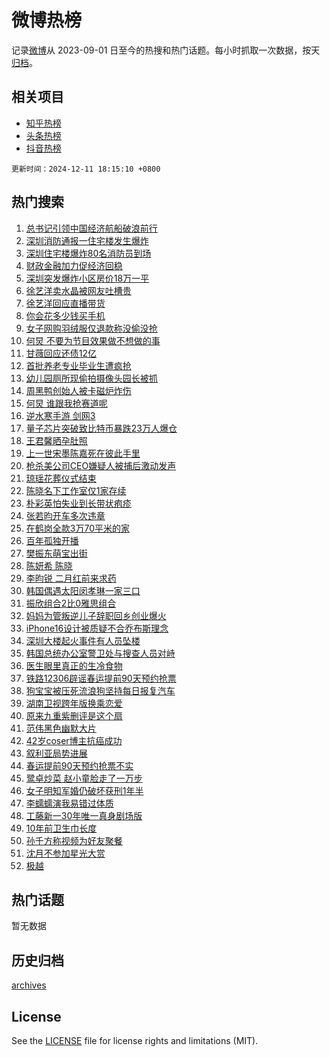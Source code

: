 # 微博热榜

记录[微博](https://www.weibo.com)从 2023-09-01 日至今的热搜和热门话题。每小时抓取一次数据，按天[归档](archives)。

## 相关项目

- [知乎热榜](https://github.com/hotarchive/zhihu)
- [头条热榜](https://github.com/hotarchive/toutiao)
- [抖音热榜](https://github.com/hotarchive/douyin)


`更新时间：2024-12-11 18:15:10 +0800`

## 热门搜索

1. [总书记引领中国经济航船破浪前行](https://m.weibo.cn/search?containerid=100103type%3D1%26t%3D10%26q%3D%23%E6%80%BB%E4%B9%A6%E8%AE%B0%E5%BC%95%E9%A2%86%E4%B8%AD%E5%9B%BD%E7%BB%8F%E6%B5%8E%E8%88%AA%E8%88%B9%E7%A0%B4%E6%B5%AA%E5%89%8D%E8%A1%8C%23&stream_entry_id=51&isnewpage=1&extparam=seat%3D1%26q%3D%2523%25E6%2580%25BB%25E4%25B9%25A6%25E8%25AE%25B0%25E5%25BC%2595%25E9%25A2%2586%25E4%25B8%25AD%25E5%259B%25BD%25E7%25BB%258F%25E6%25B5%258E%25E8%2588%25AA%25E8%2588%25B9%25E7%25A0%25B4%25E6%25B5%25AA%25E5%2589%258D%25E8%25A1%258C%2523%26stream_entry_id%3D51%26dgr%3D0%26c_type%3D51%26filter_type%3Drealtimehot%26cate%3D10103%26pos%3D0%26display_time%3D1733912109%26pre_seqid%3D17339121095050419149108)
1. [深圳消防通报一住宅楼发生爆炸](https://m.weibo.cn/search?containerid=100103type%3D1%26t%3D10%26q%3D%23%E6%B7%B1%E5%9C%B3%E6%B6%88%E9%98%B2%E9%80%9A%E6%8A%A5%E4%B8%80%E4%BD%8F%E5%AE%85%E6%A5%BC%E5%8F%91%E7%94%9F%E7%88%86%E7%82%B8%23&stream_entry_id=31&isnewpage=1&extparam=seat%3D1%26filter_type%3Drealtimehot%26dgr%3D0%26flag%3D4%26realpos%3D1%26cate%3D5001%26stream_entry_id%3D31%26band_rank%3D1%26q%3D%2523%25E6%25B7%25B1%25E5%259C%25B3%25E6%25B6%2588%25E9%2598%25B2%25E9%2580%259A%25E6%258A%25A5%25E4%25B8%2580%25E4%25BD%258F%25E5%25AE%2585%25E6%25A5%25BC%25E5%258F%2591%25E7%2594%259F%25E7%2588%2586%25E7%2582%25B8%2523%26lcate%3D5001%26c_type%3D31%26pos%3D0%26display_time%3D1733912109%26pre_seqid%3D17339121095050419149108)
1. [深圳住宅楼爆炸80名消防员到场](https://m.weibo.cn/search?containerid=100103type%3D1%26t%3D10%26q%3D%23%E6%B7%B1%E5%9C%B3%E4%BD%8F%E5%AE%85%E6%A5%BC%E7%88%86%E7%82%B880%E5%90%8D%E6%B6%88%E9%98%B2%E5%91%98%E5%88%B0%E5%9C%BA%23&stream_entry_id=31&isnewpage=1&extparam=seat%3D1%26filter_type%3Drealtimehot%26dgr%3D0%26flag%3D0%26realpos%3D2%26cate%3D5001%26stream_entry_id%3D31%26band_rank%3D2%26q%3D%2523%25E6%25B7%25B1%25E5%259C%25B3%25E4%25BD%258F%25E5%25AE%2585%25E6%25A5%25BC%25E7%2588%2586%25E7%2582%25B880%25E5%2590%258D%25E6%25B6%2588%25E9%2598%25B2%25E5%2591%2598%25E5%2588%25B0%25E5%259C%25BA%2523%26lcate%3D5001%26c_type%3D31%26pos%3D1%26display_time%3D1733912109%26pre_seqid%3D17339121095050419149108)
1. [财政金融加力促经济回稳](https://m.weibo.cn/search?containerid=100103type%3D1%26t%3D10%26q%3D%23%E8%B4%A2%E6%94%BF%E9%87%91%E8%9E%8D%E5%8A%A0%E5%8A%9B%E4%BF%83%E7%BB%8F%E6%B5%8E%E5%9B%9E%E7%A8%B3%23&stream_entry_id=31&isnewpage=1&extparam=seat%3D1%26filter_type%3Drealtimehot%26dgr%3D0%26flag%3D1%26realpos%3D3%26cate%3D5001%26stream_entry_id%3D31%26band_rank%3D3%26q%3D%2523%25E8%25B4%25A2%25E6%2594%25BF%25E9%2587%2591%25E8%259E%258D%25E5%258A%25A0%25E5%258A%259B%25E4%25BF%2583%25E7%25BB%258F%25E6%25B5%258E%25E5%259B%259E%25E7%25A8%25B3%2523%26lcate%3D5001%26c_type%3D31%26pos%3D2%26display_time%3D1733912109%26pre_seqid%3D17339121095050419149108)
1. [深圳突发爆炸小区房价18万一平](https://m.weibo.cn/search?containerid=100103type%3D1%26t%3D10%26q%3D%23%E6%B7%B1%E5%9C%B3%E7%AA%81%E5%8F%91%E7%88%86%E7%82%B8%E5%B0%8F%E5%8C%BA%E6%88%BF%E4%BB%B718%E4%B8%87%E4%B8%80%E5%B9%B3%23&stream_entry_id=31&isnewpage=1&extparam=seat%3D1%26filter_type%3Drealtimehot%26dgr%3D0%26flag%3D1%26realpos%3D4%26cate%3D5001%26stream_entry_id%3D31%26band_rank%3D4%26q%3D%2523%25E6%25B7%25B1%25E5%259C%25B3%25E7%25AA%2581%25E5%258F%2591%25E7%2588%2586%25E7%2582%25B8%25E5%25B0%258F%25E5%258C%25BA%25E6%2588%25BF%25E4%25BB%25B718%25E4%25B8%2587%25E4%25B8%2580%25E5%25B9%25B3%2523%26lcate%3D5001%26c_type%3D31%26pos%3D3%26display_time%3D1733912109%26pre_seqid%3D17339121095050419149108)
1. [徐艺洋卖水晶被网友吐槽贵](https://m.weibo.cn/search?containerid=100103type%3D1%26t%3D10%26q%3D%23%E5%BE%90%E8%89%BA%E6%B4%8B%E5%8D%96%E6%B0%B4%E6%99%B6%E8%A2%AB%E7%BD%91%E5%8F%8B%E5%90%90%E6%A7%BD%E8%B4%B5%23&stream_entry_id=31&isnewpage=1&extparam=seat%3D1%26filter_type%3Drealtimehot%26dgr%3D0%26flag%3D1%26realpos%3D5%26cate%3D5001%26stream_entry_id%3D31%26band_rank%3D5%26q%3D%2523%25E5%25BE%2590%25E8%2589%25BA%25E6%25B4%258B%25E5%258D%2596%25E6%25B0%25B4%25E6%2599%25B6%25E8%25A2%25AB%25E7%25BD%2591%25E5%258F%258B%25E5%2590%2590%25E6%25A7%25BD%25E8%25B4%25B5%2523%26lcate%3D5001%26c_type%3D31%26pos%3D4%26display_time%3D1733912109%26pre_seqid%3D17339121095050419149108)
1. [徐艺洋回应直播带货](https://m.weibo.cn/search?containerid=100103type%3D1%26t%3D10%26q%3D%23%E5%BE%90%E8%89%BA%E6%B4%8B%E5%9B%9E%E5%BA%94%E7%9B%B4%E6%92%AD%E5%B8%A6%E8%B4%A7%23&stream_entry_id=31&isnewpage=1&extparam=seat%3D1%26filter_type%3Drealtimehot%26dgr%3D0%26flag%3D1%26realpos%3D6%26cate%3D5001%26stream_entry_id%3D31%26band_rank%3D6%26q%3D%2523%25E5%25BE%2590%25E8%2589%25BA%25E6%25B4%258B%25E5%259B%259E%25E5%25BA%2594%25E7%259B%25B4%25E6%2592%25AD%25E5%25B8%25A6%25E8%25B4%25A7%2523%26lcate%3D5001%26c_type%3D31%26pos%3D5%26display_time%3D1733912109%26pre_seqid%3D17339121095050419149108)
1. [你会花多少钱买手机](https://m.weibo.cn/search?containerid=100103type%3D1%26t%3D10%26q%3D%23%E4%BD%A0%E4%BC%9A%E8%8A%B1%E5%A4%9A%E5%B0%91%E9%92%B1%E4%B9%B0%E6%89%8B%E6%9C%BA%23&stream_entry_id=31&isnewpage=1&extparam=seat%3D1%26filter_type%3Drealtimehot%26is_ad_pos%3D1%26dgr%3D0%26adid%3D267666%26cate%3D5001%26stream_entry_id%3D31%26band_rank%3D7%26q%3D%2523%25E4%25BD%25A0%25E4%25BC%259A%25E8%258A%25B1%25E5%25A4%259A%25E5%25B0%2591%25E9%2592%25B1%25E4%25B9%25B0%25E6%2589%258B%25E6%259C%25BA%2523%26lcate%3D5001%26c_type%3D31%26pos%3D6%26display_time%3D1733912109%26pre_seqid%3D17339121095050419149108)
1. [女子网购羽绒服仅退款称没偷没抢](https://m.weibo.cn/search?containerid=100103type%3D1%26t%3D10%26q%3D%23%E5%A5%B3%E5%AD%90%E7%BD%91%E8%B4%AD%E7%BE%BD%E7%BB%92%E6%9C%8D%E4%BB%85%E9%80%80%E6%AC%BE%E7%A7%B0%E6%B2%A1%E5%81%B7%E6%B2%A1%E6%8A%A2%23&stream_entry_id=31&isnewpage=1&extparam=seat%3D1%26filter_type%3Drealtimehot%26dgr%3D0%26flag%3D0%26realpos%3D7%26cate%3D5001%26stream_entry_id%3D31%26band_rank%3D7%26q%3D%2523%25E5%25A5%25B3%25E5%25AD%2590%25E7%25BD%2591%25E8%25B4%25AD%25E7%25BE%25BD%25E7%25BB%2592%25E6%259C%258D%25E4%25BB%2585%25E9%2580%2580%25E6%25AC%25BE%25E7%25A7%25B0%25E6%25B2%25A1%25E5%2581%25B7%25E6%25B2%25A1%25E6%258A%25A2%2523%26lcate%3D5001%26c_type%3D31%26pos%3D7%26display_time%3D1733912109%26pre_seqid%3D17339121095050419149108)
1. [何炅 不要为节目效果做不想做的事](https://m.weibo.cn/search?containerid=100103type%3D1%26t%3D10%26q%3D%E4%BD%95%E7%82%85+%E4%B8%8D%E8%A6%81%E4%B8%BA%E8%8A%82%E7%9B%AE%E6%95%88%E6%9E%9C%E5%81%9A%E4%B8%8D%E6%83%B3%E5%81%9A%E7%9A%84%E4%BA%8B&stream_entry_id=31&isnewpage=1&extparam=seat%3D1%26filter_type%3Drealtimehot%26dgr%3D0%26flag%3D2%26realpos%3D8%26cate%3D5001%26stream_entry_id%3D31%26band_rank%3D8%26q%3D%25E4%25BD%2595%25E7%2582%2585%2520%25E4%25B8%258D%25E8%25A6%2581%25E4%25B8%25BA%25E8%258A%2582%25E7%259B%25AE%25E6%2595%2588%25E6%259E%259C%25E5%2581%259A%25E4%25B8%258D%25E6%2583%25B3%25E5%2581%259A%25E7%259A%2584%25E4%25BA%258B%26lcate%3D5001%26c_type%3D31%26pos%3D8%26display_time%3D1733912109%26pre_seqid%3D17339121095050419149108)
1. [甘薇回应还债12亿](https://m.weibo.cn/search?containerid=100103type%3D1%26t%3D10%26q%3D%23%E7%94%98%E8%96%87%E5%9B%9E%E5%BA%94%E8%BF%98%E5%80%BA12%E4%BA%BF%23&stream_entry_id=31&isnewpage=1&extparam=seat%3D1%26filter_type%3Drealtimehot%26dgr%3D0%26flag%3D1%26realpos%3D9%26cate%3D5001%26stream_entry_id%3D31%26band_rank%3D9%26q%3D%2523%25E7%2594%2598%25E8%2596%2587%25E5%259B%259E%25E5%25BA%2594%25E8%25BF%2598%25E5%2580%25BA12%25E4%25BA%25BF%2523%26lcate%3D5001%26c_type%3D31%26pos%3D9%26display_time%3D1733912109%26pre_seqid%3D17339121095050419149108)
1. [首批养老专业毕业生遭疯抢](https://m.weibo.cn/search?containerid=100103type%3D1%26t%3D10%26q%3D%23%E9%A6%96%E6%89%B9%E5%85%BB%E8%80%81%E4%B8%93%E4%B8%9A%E6%AF%95%E4%B8%9A%E7%94%9F%E9%81%AD%E7%96%AF%E6%8A%A2%23&stream_entry_id=31&isnewpage=1&extparam=seat%3D1%26filter_type%3Drealtimehot%26dgr%3D0%26flag%3D1%26realpos%3D10%26cate%3D5001%26stream_entry_id%3D31%26band_rank%3D10%26q%3D%2523%25E9%25A6%2596%25E6%2589%25B9%25E5%2585%25BB%25E8%2580%2581%25E4%25B8%2593%25E4%25B8%259A%25E6%25AF%2595%25E4%25B8%259A%25E7%2594%259F%25E9%2581%25AD%25E7%2596%25AF%25E6%258A%25A2%2523%26lcate%3D5001%26c_type%3D31%26pos%3D10%26display_time%3D1733912109%26pre_seqid%3D17339121095050419149108)
1. [幼儿园厕所现偷拍摄像头园长被抓](https://m.weibo.cn/search?containerid=100103type%3D1%26t%3D10%26q%3D%23%E5%B9%BC%E5%84%BF%E5%9B%AD%E5%8E%95%E6%89%80%E7%8E%B0%E5%81%B7%E6%8B%8D%E6%91%84%E5%83%8F%E5%A4%B4%E5%9B%AD%E9%95%BF%E8%A2%AB%E6%8A%93%23&stream_entry_id=31&isnewpage=1&extparam=seat%3D1%26filter_type%3Drealtimehot%26dgr%3D0%26flag%3D1%26realpos%3D11%26cate%3D5001%26stream_entry_id%3D31%26band_rank%3D11%26q%3D%2523%25E5%25B9%25BC%25E5%2584%25BF%25E5%259B%25AD%25E5%258E%2595%25E6%2589%2580%25E7%258E%25B0%25E5%2581%25B7%25E6%258B%258D%25E6%2591%2584%25E5%2583%258F%25E5%25A4%25B4%25E5%259B%25AD%25E9%2595%25BF%25E8%25A2%25AB%25E6%258A%2593%2523%26lcate%3D5001%26c_type%3D31%26pos%3D11%26display_time%3D1733912109%26pre_seqid%3D17339121095050419149108)
1. [周黑鸭创始人被卡磁炉炸伤](https://m.weibo.cn/search?containerid=100103type%3D1%26t%3D10%26q%3D%23%E5%91%A8%E9%BB%91%E9%B8%AD%E5%88%9B%E5%A7%8B%E4%BA%BA%E8%A2%AB%E5%8D%A1%E7%A3%81%E7%82%89%E7%82%B8%E4%BC%A4%23&stream_entry_id=31&isnewpage=1&extparam=seat%3D1%26filter_type%3Drealtimehot%26dgr%3D0%26flag%3D2%26realpos%3D12%26cate%3D5001%26stream_entry_id%3D31%26band_rank%3D12%26q%3D%2523%25E5%2591%25A8%25E9%25BB%2591%25E9%25B8%25AD%25E5%2588%259B%25E5%25A7%258B%25E4%25BA%25BA%25E8%25A2%25AB%25E5%258D%25A1%25E7%25A3%2581%25E7%2582%2589%25E7%2582%25B8%25E4%25BC%25A4%2523%26lcate%3D5001%26c_type%3D31%26pos%3D12%26display_time%3D1733912109%26pre_seqid%3D17339121095050419149108)
1. [何炅 谁跟我抢赛道呢](https://m.weibo.cn/search?containerid=100103type%3D1%26t%3D10%26q%3D%E4%BD%95%E7%82%85+%E8%B0%81%E8%B7%9F%E6%88%91%E6%8A%A2%E8%B5%9B%E9%81%93%E5%91%A2&stream_entry_id=31&isnewpage=1&extparam=seat%3D1%26filter_type%3Drealtimehot%26dgr%3D0%26flag%3D1%26realpos%3D13%26cate%3D5001%26stream_entry_id%3D31%26band_rank%3D13%26q%3D%25E4%25BD%2595%25E7%2582%2585%2520%25E8%25B0%2581%25E8%25B7%259F%25E6%2588%2591%25E6%258A%25A2%25E8%25B5%259B%25E9%2581%2593%25E5%2591%25A2%26lcate%3D5001%26c_type%3D31%26pos%3D13%26display_time%3D1733912109%26pre_seqid%3D17339121095050419149108)
1. [逆水寒手游 剑网3](https://m.weibo.cn/search?containerid=100103type%3D1%26t%3D10%26q%3D%23%E9%80%86%E6%B0%B4%E5%AF%92%E6%89%8B%E6%B8%B8+%E5%89%91%E7%BD%913%23&stream_entry_id=31&isnewpage=1&extparam=seat%3D1%26filter_type%3Drealtimehot%26dgr%3D0%26flag%3D1%26realpos%3D14%26cate%3D5001%26stream_entry_id%3D31%26band_rank%3D14%26q%3D%2523%25E9%2580%2586%25E6%25B0%25B4%25E5%25AF%2592%25E6%2589%258B%25E6%25B8%25B8%2520%25E5%2589%2591%25E7%25BD%25913%2523%26lcate%3D5001%26c_type%3D31%26pos%3D14%26display_time%3D1733912109%26pre_seqid%3D17339121095050419149108)
1. [量子芯片突破致比特币暴跌23万人爆仓](https://m.weibo.cn/search?containerid=100103type%3D1%26t%3D10%26q%3D%23%E9%87%8F%E5%AD%90%E8%8A%AF%E7%89%87%E7%AA%81%E7%A0%B4%E8%87%B4%E6%AF%94%E7%89%B9%E5%B8%81%E6%9A%B4%E8%B7%8C23%E4%B8%87%E4%BA%BA%E7%88%86%E4%BB%93%23&stream_entry_id=31&isnewpage=1&extparam=seat%3D1%26filter_type%3Drealtimehot%26dgr%3D0%26flag%3D1%26realpos%3D15%26cate%3D5001%26stream_entry_id%3D31%26band_rank%3D15%26q%3D%2523%25E9%2587%258F%25E5%25AD%2590%25E8%258A%25AF%25E7%2589%2587%25E7%25AA%2581%25E7%25A0%25B4%25E8%2587%25B4%25E6%25AF%2594%25E7%2589%25B9%25E5%25B8%2581%25E6%259A%25B4%25E8%25B7%258C23%25E4%25B8%2587%25E4%25BA%25BA%25E7%2588%2586%25E4%25BB%2593%2523%26lcate%3D5001%26c_type%3D31%26pos%3D15%26display_time%3D1733912109%26pre_seqid%3D17339121095050419149108)
1. [王君馨晒孕肚照](https://m.weibo.cn/search?containerid=100103type%3D1%26t%3D10%26q%3D%23%E7%8E%8B%E5%90%9B%E9%A6%A8%E6%99%92%E5%AD%95%E8%82%9A%E7%85%A7%23&stream_entry_id=31&isnewpage=1&extparam=seat%3D1%26filter_type%3Drealtimehot%26dgr%3D0%26flag%3D0%26realpos%3D16%26cate%3D5001%26stream_entry_id%3D31%26band_rank%3D16%26q%3D%2523%25E7%258E%258B%25E5%2590%259B%25E9%25A6%25A8%25E6%2599%2592%25E5%25AD%2595%25E8%2582%259A%25E7%2585%25A7%2523%26lcate%3D5001%26c_type%3D31%26pos%3D16%26display_time%3D1733912109%26pre_seqid%3D17339121095050419149108)
1. [上一世宋墨陈嘉死在彼此手里](https://m.weibo.cn/search?containerid=100103type%3D1%26t%3D10%26q%3D%E4%B8%8A%E4%B8%80%E4%B8%96%E5%AE%8B%E5%A2%A8%E9%99%88%E5%98%89%E6%AD%BB%E5%9C%A8%E5%BD%BC%E6%AD%A4%E6%89%8B%E9%87%8C&stream_entry_id=31&isnewpage=1&extparam=seat%3D1%26filter_type%3Drealtimehot%26dgr%3D0%26flag%3D1%26realpos%3D17%26cate%3D5001%26stream_entry_id%3D31%26band_rank%3D17%26q%3D%25E4%25B8%258A%25E4%25B8%2580%25E4%25B8%2596%25E5%25AE%258B%25E5%25A2%25A8%25E9%2599%2588%25E5%2598%2589%25E6%25AD%25BB%25E5%259C%25A8%25E5%25BD%25BC%25E6%25AD%25A4%25E6%2589%258B%25E9%2587%258C%26lcate%3D5001%26c_type%3D31%26pos%3D17%26display_time%3D1733912109%26pre_seqid%3D17339121095050419149108)
1. [枪杀美公司CEO嫌疑人被捕后激动发声](https://m.weibo.cn/search?containerid=100103type%3D1%26t%3D10%26q%3D%23%E6%9E%AA%E6%9D%80%E7%BE%8E%E5%85%AC%E5%8F%B8CEO%E5%AB%8C%E7%96%91%E4%BA%BA%E8%A2%AB%E6%8D%95%E5%90%8E%E6%BF%80%E5%8A%A8%E5%8F%91%E5%A3%B0%23&stream_entry_id=31&isnewpage=1&extparam=seat%3D1%26filter_type%3Drealtimehot%26dgr%3D0%26flag%3D1%26realpos%3D18%26cate%3D5001%26stream_entry_id%3D31%26band_rank%3D18%26q%3D%2523%25E6%259E%25AA%25E6%259D%2580%25E7%25BE%258E%25E5%2585%25AC%25E5%258F%25B8CEO%25E5%25AB%258C%25E7%2596%2591%25E4%25BA%25BA%25E8%25A2%25AB%25E6%258D%2595%25E5%2590%258E%25E6%25BF%2580%25E5%258A%25A8%25E5%258F%2591%25E5%25A3%25B0%2523%26lcate%3D5001%26c_type%3D31%26pos%3D18%26display_time%3D1733912109%26pre_seqid%3D17339121095050419149108)
1. [琼瑶花葬仪式结束](https://m.weibo.cn/search?containerid=100103type%3D1%26t%3D10%26q%3D%23%E7%90%BC%E7%91%B6%E8%8A%B1%E8%91%AC%E4%BB%AA%E5%BC%8F%E7%BB%93%E6%9D%9F%23&stream_entry_id=31&isnewpage=1&extparam=seat%3D1%26filter_type%3Drealtimehot%26dgr%3D0%26flag%3D1%26realpos%3D19%26cate%3D5001%26stream_entry_id%3D31%26band_rank%3D19%26q%3D%2523%25E7%2590%25BC%25E7%2591%25B6%25E8%258A%25B1%25E8%2591%25AC%25E4%25BB%25AA%25E5%25BC%258F%25E7%25BB%2593%25E6%259D%259F%2523%26lcate%3D5001%26c_type%3D31%26pos%3D19%26display_time%3D1733912109%26pre_seqid%3D17339121095050419149108)
1. [陈晓名下工作室仅1家存续](https://m.weibo.cn/search?containerid=100103type%3D1%26t%3D10%26q%3D%23%E9%99%88%E6%99%93%E5%90%8D%E4%B8%8B%E5%B7%A5%E4%BD%9C%E5%AE%A4%E4%BB%851%E5%AE%B6%E5%AD%98%E7%BB%AD%23&stream_entry_id=31&isnewpage=1&extparam=seat%3D1%26filter_type%3Drealtimehot%26dgr%3D0%26flag%3D1%26realpos%3D20%26cate%3D5001%26stream_entry_id%3D31%26band_rank%3D20%26q%3D%2523%25E9%2599%2588%25E6%2599%2593%25E5%2590%258D%25E4%25B8%258B%25E5%25B7%25A5%25E4%25BD%259C%25E5%25AE%25A4%25E4%25BB%25851%25E5%25AE%25B6%25E5%25AD%2598%25E7%25BB%25AD%2523%26lcate%3D5001%26c_type%3D31%26pos%3D20%26display_time%3D1733912109%26pre_seqid%3D17339121095050419149108)
1. [朴彩英怕失业到长带状疱疹](https://m.weibo.cn/search?containerid=100103type%3D1%26t%3D10%26q%3D%23%E6%9C%B4%E5%BD%A9%E8%8B%B1%E6%80%95%E5%A4%B1%E4%B8%9A%E5%88%B0%E9%95%BF%E5%B8%A6%E7%8A%B6%E7%96%B1%E7%96%B9%23&stream_entry_id=31&isnewpage=1&extparam=seat%3D1%26filter_type%3Drealtimehot%26dgr%3D0%26flag%3D2%26realpos%3D21%26cate%3D5001%26stream_entry_id%3D31%26band_rank%3D21%26q%3D%2523%25E6%259C%25B4%25E5%25BD%25A9%25E8%258B%25B1%25E6%2580%2595%25E5%25A4%25B1%25E4%25B8%259A%25E5%2588%25B0%25E9%2595%25BF%25E5%25B8%25A6%25E7%258A%25B6%25E7%2596%25B1%25E7%2596%25B9%2523%26lcate%3D5001%26c_type%3D31%26pos%3D21%26display_time%3D1733912109%26pre_seqid%3D17339121095050419149108)
1. [张若昀开车多次违章](https://m.weibo.cn/search?containerid=100103type%3D1%26t%3D10%26q%3D%23%E5%BC%A0%E8%8B%A5%E6%98%80%E5%BC%80%E8%BD%A6%E5%A4%9A%E6%AC%A1%E8%BF%9D%E7%AB%A0%23&stream_entry_id=31&isnewpage=1&extparam=seat%3D1%26filter_type%3Drealtimehot%26dgr%3D0%26flag%3D2%26realpos%3D22%26cate%3D5001%26stream_entry_id%3D31%26band_rank%3D22%26q%3D%2523%25E5%25BC%25A0%25E8%258B%25A5%25E6%2598%2580%25E5%25BC%2580%25E8%25BD%25A6%25E5%25A4%259A%25E6%25AC%25A1%25E8%25BF%259D%25E7%25AB%25A0%2523%26lcate%3D5001%26c_type%3D31%26pos%3D22%26display_time%3D1733912109%26pre_seqid%3D17339121095050419149108)
1. [在鹤岗全款3万70平米的家](https://m.weibo.cn/search?containerid=100103type%3D1%26t%3D10%26q%3D%E5%9C%A8%E9%B9%A4%E5%B2%97%E5%85%A8%E6%AC%BE3%E4%B8%8770%E5%B9%B3%E7%B1%B3%E7%9A%84%E5%AE%B6&stream_entry_id=31&isnewpage=1&extparam=seat%3D1%26filter_type%3Drealtimehot%26dgr%3D0%26flag%3D1%26realpos%3D23%26cate%3D5001%26stream_entry_id%3D31%26band_rank%3D23%26q%3D%25E5%259C%25A8%25E9%25B9%25A4%25E5%25B2%2597%25E5%2585%25A8%25E6%25AC%25BE3%25E4%25B8%258770%25E5%25B9%25B3%25E7%25B1%25B3%25E7%259A%2584%25E5%25AE%25B6%26lcate%3D5001%26c_type%3D31%26pos%3D23%26display_time%3D1733912109%26pre_seqid%3D17339121095050419149108)
1. [百年孤独开播](https://m.weibo.cn/search?containerid=100103type%3D1%26t%3D10%26q%3D%23%E7%99%BE%E5%B9%B4%E5%AD%A4%E7%8B%AC%E5%BC%80%E6%92%AD%23&stream_entry_id=31&isnewpage=1&extparam=seat%3D1%26filter_type%3Drealtimehot%26dgr%3D0%26flag%3D1%26realpos%3D24%26cate%3D5001%26stream_entry_id%3D31%26band_rank%3D24%26q%3D%2523%25E7%2599%25BE%25E5%25B9%25B4%25E5%25AD%25A4%25E7%258B%25AC%25E5%25BC%2580%25E6%2592%25AD%2523%26lcate%3D5001%26c_type%3D31%26pos%3D24%26display_time%3D1733912109%26pre_seqid%3D17339121095050419149108)
1. [樊振东萌宝出街](https://m.weibo.cn/search?containerid=100103type%3D1%26t%3D10%26q%3D%E6%A8%8A%E6%8C%AF%E4%B8%9C%E8%90%8C%E5%AE%9D%E5%87%BA%E8%A1%97&stream_entry_id=31&isnewpage=1&extparam=seat%3D1%26filter_type%3Drealtimehot%26dgr%3D0%26flag%3D1%26realpos%3D25%26cate%3D5001%26stream_entry_id%3D31%26band_rank%3D25%26q%3D%25E6%25A8%258A%25E6%258C%25AF%25E4%25B8%259C%25E8%2590%258C%25E5%25AE%259D%25E5%2587%25BA%25E8%25A1%2597%26lcate%3D5001%26c_type%3D31%26pos%3D25%26display_time%3D1733912109%26pre_seqid%3D17339121095050419149108)
1. [陈妍希 陈晓](https://m.weibo.cn/search?containerid=100103type%3D1%26t%3D10%26q%3D%E9%99%88%E5%A6%8D%E5%B8%8C+%E9%99%88%E6%99%93&stream_entry_id=31&isnewpage=1&extparam=seat%3D1%26filter_type%3Drealtimehot%26dgr%3D0%26flag%3D0%26realpos%3D26%26cate%3D5001%26stream_entry_id%3D31%26band_rank%3D26%26q%3D%25E9%2599%2588%25E5%25A6%258D%25E5%25B8%258C%2520%25E9%2599%2588%25E6%2599%2593%26lcate%3D5001%26c_type%3D31%26pos%3D26%26display_time%3D1733912109%26pre_seqid%3D17339121095050419149108)
1. [李昀锐 二月红前来求药](https://m.weibo.cn/search?containerid=100103type%3D1%26t%3D10%26q%3D%E6%9D%8E%E6%98%80%E9%94%90+%E4%BA%8C%E6%9C%88%E7%BA%A2%E5%89%8D%E6%9D%A5%E6%B1%82%E8%8D%AF&stream_entry_id=31&isnewpage=1&extparam=seat%3D1%26filter_type%3Drealtimehot%26dgr%3D0%26flag%3D1%26realpos%3D27%26cate%3D5001%26stream_entry_id%3D31%26band_rank%3D27%26q%3D%25E6%259D%258E%25E6%2598%2580%25E9%2594%2590%2520%25E4%25BA%258C%25E6%259C%2588%25E7%25BA%25A2%25E5%2589%258D%25E6%259D%25A5%25E6%25B1%2582%25E8%258D%25AF%26lcate%3D5001%26c_type%3D31%26pos%3D27%26display_time%3D1733912109%26pre_seqid%3D17339121095050419149108)
1. [韩国偶遇太阳闵孝琳一家三口](https://m.weibo.cn/search?containerid=100103type%3D1%26t%3D10%26q%3D%23%E9%9F%A9%E5%9B%BD%E5%81%B6%E9%81%87%E5%A4%AA%E9%98%B3%E9%97%B5%E5%AD%9D%E7%90%B3%E4%B8%80%E5%AE%B6%E4%B8%89%E5%8F%A3%23&stream_entry_id=31&isnewpage=1&extparam=seat%3D1%26filter_type%3Drealtimehot%26dgr%3D0%26flag%3D0%26realpos%3D28%26cate%3D5001%26stream_entry_id%3D31%26band_rank%3D28%26q%3D%2523%25E9%259F%25A9%25E5%259B%25BD%25E5%2581%25B6%25E9%2581%2587%25E5%25A4%25AA%25E9%2598%25B3%25E9%2597%25B5%25E5%25AD%259D%25E7%2590%25B3%25E4%25B8%2580%25E5%25AE%25B6%25E4%25B8%2589%25E5%258F%25A3%2523%26lcate%3D5001%26c_type%3D31%26pos%3D28%26display_time%3D1733912109%26pre_seqid%3D17339121095050419149108)
1. [振欣组合2比0雅思组合](https://m.weibo.cn/search?containerid=100103type%3D1%26t%3D10%26q%3D%E6%8C%AF%E6%AC%A3%E7%BB%84%E5%90%882%E6%AF%940%E9%9B%85%E6%80%9D%E7%BB%84%E5%90%88&stream_entry_id=31&isnewpage=1&extparam=seat%3D1%26filter_type%3Drealtimehot%26dgr%3D0%26flag%3D1%26realpos%3D29%26cate%3D5001%26stream_entry_id%3D31%26band_rank%3D29%26q%3D%25E6%258C%25AF%25E6%25AC%25A3%25E7%25BB%2584%25E5%2590%25882%25E6%25AF%25940%25E9%259B%2585%25E6%2580%259D%25E7%25BB%2584%25E5%2590%2588%26lcate%3D5001%26c_type%3D31%26pos%3D29%26display_time%3D1733912109%26pre_seqid%3D17339121095050419149108)
1. [妈妈为管叛逆儿子辞职回乡创业爆火](https://m.weibo.cn/search?containerid=100103type%3D1%26t%3D10%26q%3D%23%E5%A6%88%E5%A6%88%E4%B8%BA%E7%AE%A1%E5%8F%9B%E9%80%86%E5%84%BF%E5%AD%90%E8%BE%9E%E8%81%8C%E5%9B%9E%E4%B9%A1%E5%88%9B%E4%B8%9A%E7%88%86%E7%81%AB%23&stream_entry_id=31&isnewpage=1&extparam=seat%3D1%26filter_type%3Drealtimehot%26dgr%3D0%26flag%3D1%26realpos%3D30%26cate%3D5001%26stream_entry_id%3D31%26band_rank%3D30%26q%3D%2523%25E5%25A6%2588%25E5%25A6%2588%25E4%25B8%25BA%25E7%25AE%25A1%25E5%258F%259B%25E9%2580%2586%25E5%2584%25BF%25E5%25AD%2590%25E8%25BE%259E%25E8%2581%258C%25E5%259B%259E%25E4%25B9%25A1%25E5%2588%259B%25E4%25B8%259A%25E7%2588%2586%25E7%2581%25AB%2523%26lcate%3D5001%26c_type%3D31%26pos%3D30%26display_time%3D1733912109%26pre_seqid%3D17339121095050419149108)
1. [iPhone16设计被质疑不合乔布斯理念](https://m.weibo.cn/search?containerid=100103type%3D1%26t%3D10%26q%3D%23iPhone16%E8%AE%BE%E8%AE%A1%E8%A2%AB%E8%B4%A8%E7%96%91%E4%B8%8D%E5%90%88%E4%B9%94%E5%B8%83%E6%96%AF%E7%90%86%E5%BF%B5%23&stream_entry_id=31&isnewpage=1&extparam=seat%3D1%26filter_type%3Drealtimehot%26dgr%3D0%26flag%3D1%26realpos%3D31%26cate%3D5001%26stream_entry_id%3D31%26band_rank%3D31%26q%3D%2523iPhone16%25E8%25AE%25BE%25E8%25AE%25A1%25E8%25A2%25AB%25E8%25B4%25A8%25E7%2596%2591%25E4%25B8%258D%25E5%2590%2588%25E4%25B9%2594%25E5%25B8%2583%25E6%2596%25AF%25E7%2590%2586%25E5%25BF%25B5%2523%26lcate%3D5001%26c_type%3D31%26pos%3D31%26display_time%3D1733912109%26pre_seqid%3D17339121095050419149108)
1. [深圳大楼起火事件有人员坠楼](https://m.weibo.cn/search?containerid=100103type%3D1%26t%3D10%26q%3D%23%E6%B7%B1%E5%9C%B3%E5%A4%A7%E6%A5%BC%E8%B5%B7%E7%81%AB%E4%BA%8B%E4%BB%B6%E6%9C%89%E4%BA%BA%E5%91%98%E5%9D%A0%E6%A5%BC%23&stream_entry_id=31&isnewpage=1&extparam=seat%3D1%26filter_type%3Drealtimehot%26dgr%3D0%26flag%3D1%26realpos%3D32%26cate%3D5001%26stream_entry_id%3D31%26band_rank%3D32%26q%3D%2523%25E6%25B7%25B1%25E5%259C%25B3%25E5%25A4%25A7%25E6%25A5%25BC%25E8%25B5%25B7%25E7%2581%25AB%25E4%25BA%258B%25E4%25BB%25B6%25E6%259C%2589%25E4%25BA%25BA%25E5%2591%2598%25E5%259D%25A0%25E6%25A5%25BC%2523%26lcate%3D5001%26c_type%3D31%26pos%3D32%26display_time%3D1733912109%26pre_seqid%3D17339121095050419149108)
1. [韩国总统办公室警卫处与搜查人员对峙](https://m.weibo.cn/search?containerid=100103type%3D1%26t%3D10%26q%3D%23%E9%9F%A9%E5%9B%BD%E6%80%BB%E7%BB%9F%E5%8A%9E%E5%85%AC%E5%AE%A4%E8%AD%A6%E5%8D%AB%E5%A4%84%E4%B8%8E%E6%90%9C%E6%9F%A5%E4%BA%BA%E5%91%98%E5%AF%B9%E5%B3%99%23&stream_entry_id=31&isnewpage=1&extparam=seat%3D1%26filter_type%3Drealtimehot%26dgr%3D0%26flag%3D1%26realpos%3D33%26cate%3D5001%26stream_entry_id%3D31%26band_rank%3D33%26q%3D%2523%25E9%259F%25A9%25E5%259B%25BD%25E6%2580%25BB%25E7%25BB%259F%25E5%258A%259E%25E5%2585%25AC%25E5%25AE%25A4%25E8%25AD%25A6%25E5%258D%25AB%25E5%25A4%2584%25E4%25B8%258E%25E6%2590%259C%25E6%259F%25A5%25E4%25BA%25BA%25E5%2591%2598%25E5%25AF%25B9%25E5%25B3%2599%2523%26lcate%3D5001%26c_type%3D31%26pos%3D33%26display_time%3D1733912109%26pre_seqid%3D17339121095050419149108)
1. [医生眼里真正的生冷食物](https://m.weibo.cn/search?containerid=100103type%3D1%26t%3D10%26q%3D%23%E5%8C%BB%E7%94%9F%E7%9C%BC%E9%87%8C%E7%9C%9F%E6%AD%A3%E7%9A%84%E7%94%9F%E5%86%B7%E9%A3%9F%E7%89%A9%23&stream_entry_id=31&isnewpage=1&extparam=seat%3D1%26filter_type%3Drealtimehot%26dgr%3D0%26flag%3D1%26realpos%3D34%26cate%3D5001%26stream_entry_id%3D31%26band_rank%3D34%26q%3D%2523%25E5%258C%25BB%25E7%2594%259F%25E7%259C%25BC%25E9%2587%258C%25E7%259C%259F%25E6%25AD%25A3%25E7%259A%2584%25E7%2594%259F%25E5%2586%25B7%25E9%25A3%259F%25E7%2589%25A9%2523%26lcate%3D5001%26c_type%3D31%26pos%3D34%26display_time%3D1733912109%26pre_seqid%3D17339121095050419149108)
1. [铁路12306辟谣春运提前90天预约抢票](https://m.weibo.cn/search?containerid=100103type%3D1%26t%3D10%26q%3D%23%E9%93%81%E8%B7%AF12306%E8%BE%9F%E8%B0%A3%E6%98%A5%E8%BF%90%E6%8F%90%E5%89%8D90%E5%A4%A9%E9%A2%84%E7%BA%A6%E6%8A%A2%E7%A5%A8%23&stream_entry_id=31&isnewpage=1&extparam=seat%3D1%26filter_type%3Drealtimehot%26dgr%3D0%26flag%3D32772%26realpos%3D35%26cate%3D5001%26stream_entry_id%3D31%26band_rank%3D35%26q%3D%2523%25E9%2593%2581%25E8%25B7%25AF12306%25E8%25BE%259F%25E8%25B0%25A3%25E6%2598%25A5%25E8%25BF%2590%25E6%258F%2590%25E5%2589%258D90%25E5%25A4%25A9%25E9%25A2%2584%25E7%25BA%25A6%25E6%258A%25A2%25E7%25A5%25A8%2523%26lcate%3D5001%26c_type%3D31%26pos%3D35%26display_time%3D1733912109%26pre_seqid%3D17339121095050419149108)
1. [狗宝宝被压死流浪狗坚持每日报复汽车](https://m.weibo.cn/search?containerid=100103type%3D1%26t%3D10%26q%3D%23%E7%8B%97%E5%AE%9D%E5%AE%9D%E8%A2%AB%E5%8E%8B%E6%AD%BB%E6%B5%81%E6%B5%AA%E7%8B%97%E5%9D%9A%E6%8C%81%E6%AF%8F%E6%97%A5%E6%8A%A5%E5%A4%8D%E6%B1%BD%E8%BD%A6%23&stream_entry_id=31&isnewpage=1&extparam=seat%3D1%26filter_type%3Drealtimehot%26dgr%3D0%26flag%3D0%26realpos%3D36%26cate%3D5001%26stream_entry_id%3D31%26band_rank%3D36%26q%3D%2523%25E7%258B%2597%25E5%25AE%259D%25E5%25AE%259D%25E8%25A2%25AB%25E5%258E%258B%25E6%25AD%25BB%25E6%25B5%2581%25E6%25B5%25AA%25E7%258B%2597%25E5%259D%259A%25E6%258C%2581%25E6%25AF%258F%25E6%2597%25A5%25E6%258A%25A5%25E5%25A4%258D%25E6%25B1%25BD%25E8%25BD%25A6%2523%26lcate%3D5001%26c_type%3D31%26pos%3D36%26display_time%3D1733912109%26pre_seqid%3D17339121095050419149108)
1. [湖南卫视跨年版换乘恋爱](https://m.weibo.cn/search?containerid=100103type%3D1%26t%3D10%26q%3D%E6%B9%96%E5%8D%97%E5%8D%AB%E8%A7%86%E8%B7%A8%E5%B9%B4%E7%89%88%E6%8D%A2%E4%B9%98%E6%81%8B%E7%88%B1&stream_entry_id=31&isnewpage=1&extparam=seat%3D1%26filter_type%3Drealtimehot%26dgr%3D0%26flag%3D1%26realpos%3D37%26cate%3D5001%26stream_entry_id%3D31%26band_rank%3D37%26q%3D%25E6%25B9%2596%25E5%258D%2597%25E5%258D%25AB%25E8%25A7%2586%25E8%25B7%25A8%25E5%25B9%25B4%25E7%2589%2588%25E6%258D%25A2%25E4%25B9%2598%25E6%2581%258B%25E7%2588%25B1%26lcate%3D5001%26c_type%3D31%26pos%3D37%26display_time%3D1733912109%26pre_seqid%3D17339121095050419149108)
1. [原来九重紫删评是这个扇](https://m.weibo.cn/search?containerid=100103type%3D1%26t%3D10%26q%3D%E5%8E%9F%E6%9D%A5%E4%B9%9D%E9%87%8D%E7%B4%AB%E5%88%A0%E8%AF%84%E6%98%AF%E8%BF%99%E4%B8%AA%E6%89%87&stream_entry_id=31&isnewpage=1&extparam=seat%3D1%26filter_type%3Drealtimehot%26dgr%3D0%26flag%3D1%26realpos%3D38%26cate%3D5001%26stream_entry_id%3D31%26band_rank%3D38%26q%3D%25E5%258E%259F%25E6%259D%25A5%25E4%25B9%259D%25E9%2587%258D%25E7%25B4%25AB%25E5%2588%25A0%25E8%25AF%2584%25E6%2598%25AF%25E8%25BF%2599%25E4%25B8%25AA%25E6%2589%2587%26lcate%3D5001%26c_type%3D31%26pos%3D38%26display_time%3D1733912109%26pre_seqid%3D17339121095050419149108)
1. [范伟黑色幽默大片](https://m.weibo.cn/search?containerid=100103type%3D1%26t%3D10%26q%3D%23%E8%8C%83%E4%BC%9F%E9%BB%91%E8%89%B2%E5%B9%BD%E9%BB%98%E5%A4%A7%E7%89%87%23&stream_entry_id=31&isnewpage=1&extparam=seat%3D1%26filter_type%3Drealtimehot%26dgr%3D0%26flag%3D1%26realpos%3D39%26cate%3D5001%26stream_entry_id%3D31%26band_rank%3D39%26q%3D%2523%25E8%258C%2583%25E4%25BC%259F%25E9%25BB%2591%25E8%2589%25B2%25E5%25B9%25BD%25E9%25BB%2598%25E5%25A4%25A7%25E7%2589%2587%2523%26lcate%3D5001%26c_type%3D31%26pos%3D39%26display_time%3D1733912109%26pre_seqid%3D17339121095050419149108)
1. [42岁coser博主抗癌成功](https://m.weibo.cn/search?containerid=100103type%3D1%26t%3D10%26q%3D%2342%E5%B2%81coser%E5%8D%9A%E4%B8%BB%E6%8A%97%E7%99%8C%E6%88%90%E5%8A%9F%23&stream_entry_id=31&isnewpage=1&extparam=seat%3D1%26filter_type%3Drealtimehot%26dgr%3D0%26flag%3D1%26realpos%3D40%26cate%3D5001%26stream_entry_id%3D31%26band_rank%3D40%26q%3D%252342%25E5%25B2%2581coser%25E5%258D%259A%25E4%25B8%25BB%25E6%258A%2597%25E7%2599%258C%25E6%2588%2590%25E5%258A%259F%2523%26lcate%3D5001%26c_type%3D31%26pos%3D40%26display_time%3D1733912109%26pre_seqid%3D17339121095050419149108)
1. [叙利亚局势进展](https://m.weibo.cn/search?containerid=100103type%3D1%26t%3D10%26q%3D%23%E5%8F%99%E5%88%A9%E4%BA%9A%E5%B1%80%E5%8A%BF%E8%BF%9B%E5%B1%95%23&stream_entry_id=31&isnewpage=1&extparam=seat%3D1%26filter_type%3Drealtimehot%26dgr%3D0%26flag%3D0%26realpos%3D41%26cate%3D5001%26stream_entry_id%3D31%26band_rank%3D41%26q%3D%2523%25E5%258F%2599%25E5%2588%25A9%25E4%25BA%259A%25E5%25B1%2580%25E5%258A%25BF%25E8%25BF%259B%25E5%25B1%2595%2523%26lcate%3D5001%26c_type%3D31%26pos%3D41%26display_time%3D1733912109%26pre_seqid%3D17339121095050419149108)
1. [春运提前90天预约抢票不实](https://m.weibo.cn/search?containerid=100103type%3D1%26t%3D10%26q%3D%23%E6%98%A5%E8%BF%90%E6%8F%90%E5%89%8D90%E5%A4%A9%E9%A2%84%E7%BA%A6%E6%8A%A2%E7%A5%A8%E4%B8%8D%E5%AE%9E%23&stream_entry_id=31&isnewpage=1&extparam=seat%3D1%26filter_type%3Drealtimehot%26dgr%3D0%26flag%3D32772%26realpos%3D42%26cate%3D5001%26stream_entry_id%3D31%26band_rank%3D42%26q%3D%2523%25E6%2598%25A5%25E8%25BF%2590%25E6%258F%2590%25E5%2589%258D90%25E5%25A4%25A9%25E9%25A2%2584%25E7%25BA%25A6%25E6%258A%25A2%25E7%25A5%25A8%25E4%25B8%258D%25E5%25AE%259E%2523%26lcate%3D5001%26c_type%3D31%26pos%3D42%26display_time%3D1733912109%26pre_seqid%3D17339121095050419149108)
1. [鹭卓炒菜 赵小童脸走了一万步](https://m.weibo.cn/search?containerid=100103type%3D1%26t%3D10%26q%3D%E9%B9%AD%E5%8D%93%E7%82%92%E8%8F%9C+%E8%B5%B5%E5%B0%8F%E7%AB%A5%E8%84%B8%E8%B5%B0%E4%BA%86%E4%B8%80%E4%B8%87%E6%AD%A5&stream_entry_id=31&isnewpage=1&extparam=seat%3D1%26filter_type%3Drealtimehot%26dgr%3D0%26flag%3D1%26realpos%3D43%26cate%3D5001%26stream_entry_id%3D31%26band_rank%3D43%26q%3D%25E9%25B9%25AD%25E5%258D%2593%25E7%2582%2592%25E8%258F%259C%2520%25E8%25B5%25B5%25E5%25B0%258F%25E7%25AB%25A5%25E8%2584%25B8%25E8%25B5%25B0%25E4%25BA%2586%25E4%25B8%2580%25E4%25B8%2587%25E6%25AD%25A5%26lcate%3D5001%26c_type%3D31%26pos%3D43%26display_time%3D1733912109%26pre_seqid%3D17339121095050419149108)
1. [女子明知军婚仍破坏获刑1年半](https://m.weibo.cn/search?containerid=100103type%3D1%26t%3D10%26q%3D%23%E5%A5%B3%E5%AD%90%E6%98%8E%E7%9F%A5%E5%86%9B%E5%A9%9A%E4%BB%8D%E7%A0%B4%E5%9D%8F%E8%8E%B7%E5%88%911%E5%B9%B4%E5%8D%8A%23&stream_entry_id=31&isnewpage=1&extparam=seat%3D1%26filter_type%3Drealtimehot%26dgr%3D0%26flag%3D0%26realpos%3D44%26cate%3D5001%26stream_entry_id%3D31%26band_rank%3D44%26q%3D%2523%25E5%25A5%25B3%25E5%25AD%2590%25E6%2598%258E%25E7%259F%25A5%25E5%2586%259B%25E5%25A9%259A%25E4%25BB%258D%25E7%25A0%25B4%25E5%259D%258F%25E8%258E%25B7%25E5%2588%25911%25E5%25B9%25B4%25E5%258D%258A%2523%26lcate%3D5001%26c_type%3D31%26pos%3D44%26display_time%3D1733912109%26pre_seqid%3D17339121095050419149108)
1. [李蠕蠕演我易错过体质](https://m.weibo.cn/search?containerid=100103type%3D1%26t%3D10%26q%3D%23%E6%9D%8E%E8%A0%95%E8%A0%95%E6%BC%94%E6%88%91%E6%98%93%E9%94%99%E8%BF%87%E4%BD%93%E8%B4%A8%23&stream_entry_id=31&isnewpage=1&extparam=seat%3D1%26filter_type%3Drealtimehot%26dgr%3D0%26flag%3D0%26realpos%3D45%26cate%3D5001%26band_rank%3D45%26stream_entry_id%3D31%26adid%3D267663%26q%3D%2523%25E6%259D%258E%25E8%25A0%2595%25E8%25A0%2595%25E6%25BC%2594%25E6%2588%2591%25E6%2598%2593%25E9%2594%2599%25E8%25BF%2587%25E4%25BD%2593%25E8%25B4%25A8%2523%26lcate%3D5001%26c_type%3D31%26pos%3D45%26display_time%3D1733912109%26pre_seqid%3D17339121095050419149108)
1. [工藤新一30年唯一真身剧场版](https://m.weibo.cn/search?containerid=100103type%3D1%26t%3D10%26q%3D%E5%B7%A5%E8%97%A4%E6%96%B0%E4%B8%8030%E5%B9%B4%E5%94%AF%E4%B8%80%E7%9C%9F%E8%BA%AB%E5%89%A7%E5%9C%BA%E7%89%88&stream_entry_id=31&isnewpage=1&extparam=seat%3D1%26filter_type%3Drealtimehot%26dgr%3D0%26flag%3D0%26realpos%3D46%26cate%3D5001%26stream_entry_id%3D31%26band_rank%3D46%26q%3D%25E5%25B7%25A5%25E8%2597%25A4%25E6%2596%25B0%25E4%25B8%258030%25E5%25B9%25B4%25E5%2594%25AF%25E4%25B8%2580%25E7%259C%259F%25E8%25BA%25AB%25E5%2589%25A7%25E5%259C%25BA%25E7%2589%2588%26lcate%3D5001%26c_type%3D31%26pos%3D46%26display_time%3D1733912109%26pre_seqid%3D17339121095050419149108)
1. [10年前卫生巾长度](https://m.weibo.cn/search?containerid=100103type%3D1%26t%3D10%26q%3D%2310%E5%B9%B4%E5%89%8D%E5%8D%AB%E7%94%9F%E5%B7%BE%E9%95%BF%E5%BA%A6%23&stream_entry_id=31&isnewpage=1&extparam=seat%3D1%26filter_type%3Drealtimehot%26dgr%3D0%26flag%3D0%26realpos%3D47%26cate%3D5001%26stream_entry_id%3D31%26band_rank%3D47%26q%3D%252310%25E5%25B9%25B4%25E5%2589%258D%25E5%258D%25AB%25E7%2594%259F%25E5%25B7%25BE%25E9%2595%25BF%25E5%25BA%25A6%2523%26lcate%3D5001%26c_type%3D31%26pos%3D47%26display_time%3D1733912109%26pre_seqid%3D17339121095050419149108)
1. [孙千方称视频为好友聚餐](https://m.weibo.cn/search?containerid=100103type%3D1%26t%3D10%26q%3D%23%E5%AD%99%E5%8D%83%E6%96%B9%E7%A7%B0%E8%A7%86%E9%A2%91%E4%B8%BA%E5%A5%BD%E5%8F%8B%E8%81%9A%E9%A4%90%23&stream_entry_id=31&isnewpage=1&extparam=seat%3D1%26filter_type%3Drealtimehot%26dgr%3D0%26flag%3D1%26realpos%3D48%26cate%3D5001%26stream_entry_id%3D31%26band_rank%3D48%26q%3D%2523%25E5%25AD%2599%25E5%258D%2583%25E6%2596%25B9%25E7%25A7%25B0%25E8%25A7%2586%25E9%25A2%2591%25E4%25B8%25BA%25E5%25A5%25BD%25E5%258F%258B%25E8%2581%259A%25E9%25A4%2590%2523%26lcate%3D5001%26c_type%3D31%26pos%3D48%26display_time%3D1733912109%26pre_seqid%3D17339121095050419149108)
1. [沈月不参加星光大赏](https://m.weibo.cn/search?containerid=100103type%3D1%26t%3D10%26q%3D%23%E6%B2%88%E6%9C%88%E4%B8%8D%E5%8F%82%E5%8A%A0%E6%98%9F%E5%85%89%E5%A4%A7%E8%B5%8F%23&stream_entry_id=31&isnewpage=1&extparam=seat%3D1%26filter_type%3Drealtimehot%26dgr%3D0%26flag%3D1%26realpos%3D49%26cate%3D5001%26stream_entry_id%3D31%26band_rank%3D49%26q%3D%2523%25E6%25B2%2588%25E6%259C%2588%25E4%25B8%258D%25E5%258F%2582%25E5%258A%25A0%25E6%2598%259F%25E5%2585%2589%25E5%25A4%25A7%25E8%25B5%258F%2523%26lcate%3D5001%26c_type%3D31%26pos%3D49%26display_time%3D1733912109%26pre_seqid%3D17339121095050419149108)
1. [极越](https://m.weibo.cn/search?containerid=100103type%3D1%26t%3D10%26q%3D%E6%9E%81%E8%B6%8A&stream_entry_id=31&isnewpage=1&extparam=seat%3D1%26filter_type%3Drealtimehot%26dgr%3D0%26flag%3D1%26realpos%3D50%26cate%3D5001%26stream_entry_id%3D31%26band_rank%3D50%26q%3D%25E6%259E%2581%25E8%25B6%258A%26lcate%3D5001%26c_type%3D31%26pos%3D50%26display_time%3D1733912109%26pre_seqid%3D17339121095050419149108)

## 热门话题

暂无数据

## 历史归档

[archives](archives)

## License

See the [LICENSE](LICENSE) file for license rights and limitations (MIT).
